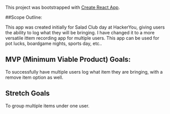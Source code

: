 This project was bootstrapped with [Create React App](https://github.com/facebook/create-react-app).

##Scope Outline:

This app was created initially for Salad Club day at HackerYou, giving users the ability to log what they will be bringing.
I have changed it to a more versatile ittem recording app for multiple users. This app can be used for pot lucks, boardgame nights, sports day, etc..

## MVP (Minimum Viable Product) Goals:

To successfully have multiple users log what item they are bringing, with a remove item option as well.

## Stretch Goals

To group multiple items under one user.
